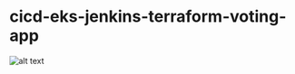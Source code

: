 # cicd-eks-jenkins-terraform-voting-app

![alt text](https://s3.ap-southeast-1.amazonaws.com/upload.nasir.id/contents/202312-01-voting-app/voting-app-eks.drawio.png)
